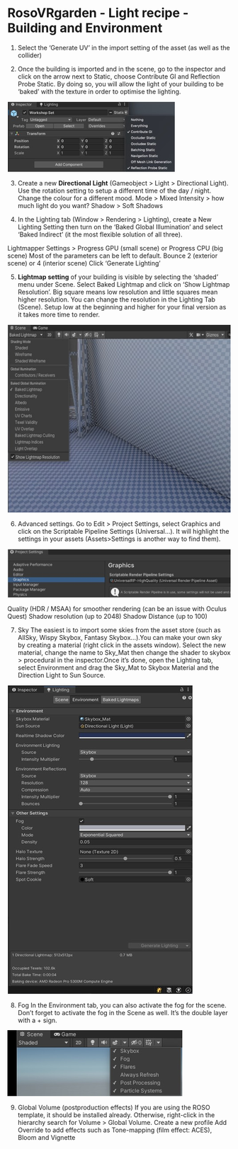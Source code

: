 # RosoVRgarden - Light recipe - Building and Environment

1. Select the ‘Generate UV’ in the import setting of the asset (as well as the collider)</p>
2. Once the building is imported and in the scene, go to the inspector and click on the arrow next to Static, choose Contribute GI and Reflection Probe Static. By doing so, you will allow the light of your building to be ‘baked’ with the texture in order to optimise the lighting.

<p align="left"><img src="images/light01.jpg"/></p>

3. Create a new <b>Directional Light</b> (Gameobject &gt; Light &gt; Directional Light). Use the rotation setting to setup a different time of the day / night. Change the colour for a different mood.
Mode &gt; Mixed
Intensity &gt; how much light do you want?
Shadow &gt; Soft Shadows

4. In the Lighting tab (Window &gt; Rendering &gt; Lighting), create a New Lighting Setting then turn on the ‘Baked Global Illumination’ and select ‘Baked Indirect’ (it the most flexible solution of all three).

Lightmapper Settings &gt; Progress GPU (small scene) or Progress CPU (big scene)
Most of the parameters can be left to default.
Bounce 2 (exterior scene) or 4 (interior scene)
Click ‘Generate Lighting’

5. <b>Lightmap setting</b> of your building is visible by selecting the ‘shaded’ menu under Scene. Select Baked Lightmap and click on ‘Show Lightmap Resolution’. Big square means low resolution and little squares mean higher resolution. You can change the resolution in the Lighting Tab (Scene). Setup low at the beginning and higher for your final version as it takes more time to render.

<p align="left"><img src="images/light02.jpg"/></p>

6. Advanced settings.</b> Go to Edit &gt; Project Settings, select Graphics and click on the Scriptable Pipeline Settings (Universal…). It will highlight the settings in your assets (Assets&gt;Settings is another way to find them).

<p align="left"><img src="images/light03.jpg"/></p>
	
Quality (HDR / MSAA) for smoother rendering (can be an issue with Oculus Quest)
Shadow resolution (up to 2048)
Shadow Distance (up to 100)

7. Sky
The easiest is to import some skies from the asset store (such as AllSky, Wispy Skybox, Fantasy Skybox…).You can make your own sky by creating a material (right click in the assets window). Select the new material, change the name to Sky_Mat then change the shader to skybox &gt; procedural in the inspector.Once it’s done, open the Lighting tab, select Environment and drag the Sky_Mat to Skybox Material and the Direction Light to Sun Source.

<p align="left"><img src="images/light04.jpg"/></p>

8. Fog
In the Environment tab, you can also activate the fog for the scene. Don’t forget to activate the fog in the Scene as well. It’s the double layer with a + sign.

<p align="left"><img src="images/light05.jpg"/></p>

9. Global Volume (postproduction effects)
If you are using the ROSO template, it should be installed already. Otherwise, right-click in the hierarchy search for Volume &gt; Global Volume.
Create a new profile
Add Override to add effects such as Tone-mapping (film effect: ACES), Bloom and Vignette
